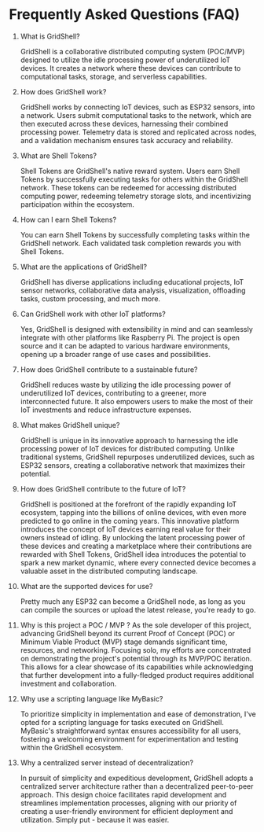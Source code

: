 # Frequently Asked Questions (FAQ)

1. What is GridShell?

   GridShell is a collaborative distributed computing system (POC/MVP) designed to utilize the idle processing power of underutilized IoT devices.
   It creates a network where these devices can contribute to computational tasks, storage, and serverless capabilities.

2. How does GridShell work?

   GridShell works by connecting IoT devices, such as ESP32 sensors, into a network. Users submit computational tasks to the network,
   which are then executed across these devices, harnessing their combined processing power. Telemetry data is stored and replicated across nodes,
   and a validation mechanism ensures task accuracy and reliability.

3. What are Shell Tokens?

   Shell Tokens are GridShell's native reward system. Users earn Shell Tokens by successfully executing tasks for others within the GridShell network.
   These tokens can be redeemed for accessing distributed computing power, redeeming telemetry storage slots, and incentivizing participation within the ecosystem.


4. How can I earn Shell Tokens?
   
   You can earn Shell Tokens by successfully completing tasks within the GridShell network. Each validated task completion rewards you with Shell Tokens.

5. What are the applications of GridShell?

   GridShell has diverse applications including educational projects, IoT sensor networks, collaborative data analysis, visualization, offloading tasks,
   custom processing, and much more.

6. Can GridShell work with other IoT platforms?

   Yes, GridShell is designed with extensibility in mind and can seamlessly integrate with other platforms like Raspberry Pi.
   The project is open source and it can be adapted to various hardware environments, opening up a broader range of use cases and possibilities.

7. How does GridShell contribute to a sustainable future?

   GridShell reduces waste by utilizing the idle processing power of underutilized IoT devices, contributing to a greener,
   more interconnected future. It also empowers users to make the most of their IoT investments and reduce infrastructure expenses.

8. What makes GridShell unique?

   GridShell is unique in its innovative approach to harnessing the idle processing power of IoT devices for distributed computing.
   Unlike traditional systems, GridShell repurposes underutilized devices, such as ESP32 sensors, creating a collaborative network that maximizes their potential.

9. How does GridShell contribute to the future of IoT?
   
   GridShell is positioned at the forefront of the rapidly expanding IoT ecosystem, tapping into the billions of online devices,
   with even more predicted to go online in the coming years. This innovative platform introduces the concept of IoT devices earning real value
   for their owners instead of idling. By unlocking the latent processing power of these devices and creating a marketplace where their
   contributions are rewarded with Shell Tokens, GridShell idea introduces the potential to spark a new market dynamic,
   where every connected device becomes a valuable asset in the distributed computing landscape.

10. What are the supported devices for use?

    Pretty much any ESP32 can become a GridShell node, as long as you can compile the sources or upload the latest release, you're ready to go.

11. Why is this project a POC / MVP ?
    As the sole developer of this project, advancing GridShell beyond its current Proof of Concept (POC) or Minimum Viable Product (MVP) stage demands
    significant time, resources, and networking. Focusing solo, my efforts are concentrated on demonstrating the project's potential through its MVP/POC iteration.
    This allows for a clear showcase of its capabilities while acknowledging that further development into a fully-fledged product requires additional investment and collaboration.

12. Why use a scripting language like MyBasic?

    To prioritize simplicity in implementation and ease of demonstration, I've opted for a scripting language for tasks executed on GridShell. MyBasic's  straightforward syntax ensures accessibility for all users, fostering a welcoming environment for experimentation and testing within the GridShell ecosystem.

13. Why a centralized server instead of decentralization?

    In pursuit of simplicity and expeditious development, GridShell adopts a centralized server architecture rather than a decentralized peer-to-peer approach. This design choice facilitates rapid development and streamlines implementation processes, aligning with our priority of creating a user-friendly environment for efficient deployment and utilization. Simply put - because it was easier.

